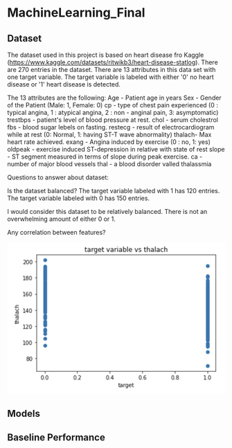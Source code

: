 # MachineLearning_Final


## Dataset

The dataset used in this project is based on heart disease fro Kaggle (https://www.kaggle.com/datasets/ritwikb3/heart-disease-statlog). There are 270 entries in the dataset. There are 13 attributes in this data set with one target variable. The target variable is labeled with either '0' no heart disease or '1' heart disease is detected. 

The 13 attributes are the following:
Age - Patient age in years
Sex - Gender of the Patient (Male: 1, Female: 0)
cp - type of chest pain experienced (0 : typical angina, 1 : atypical angina, 2 : non - anginal pain, 3: asymptomatic)
trestbps - patient's level of blood pressure at rest. 
chol - serum cholestrol
fbs - blood sugar lebels on fasting.
restecg - result of electrocardiogram while at rest (0: Normal, 1: having ST-T wave abnormality)
thalach- Max heart rate achieved.
exang - Angina induced by exercise (0 : no, 1: yes)
oldpeak - exercise induced ST-depression in relative with state of rest
slope - ST segment measured in terms of slope during peak exercise.
ca - number of major blood vessels
thal - a blood disorder valled thalassmia

Questions to answer about dataset:

Is the dataset balanced?
The target variable labeled with 1 has 120 entries.
The target variable labeled with 0 has 150 entries.

I would consider this dataset to be relatively balanced. There is not an overwhelming amount of either 0 or 1. 

Any correlation between features?

![data_screenshot](target_variable_vs_thalach.png)



## Models


## Baseline Performance
